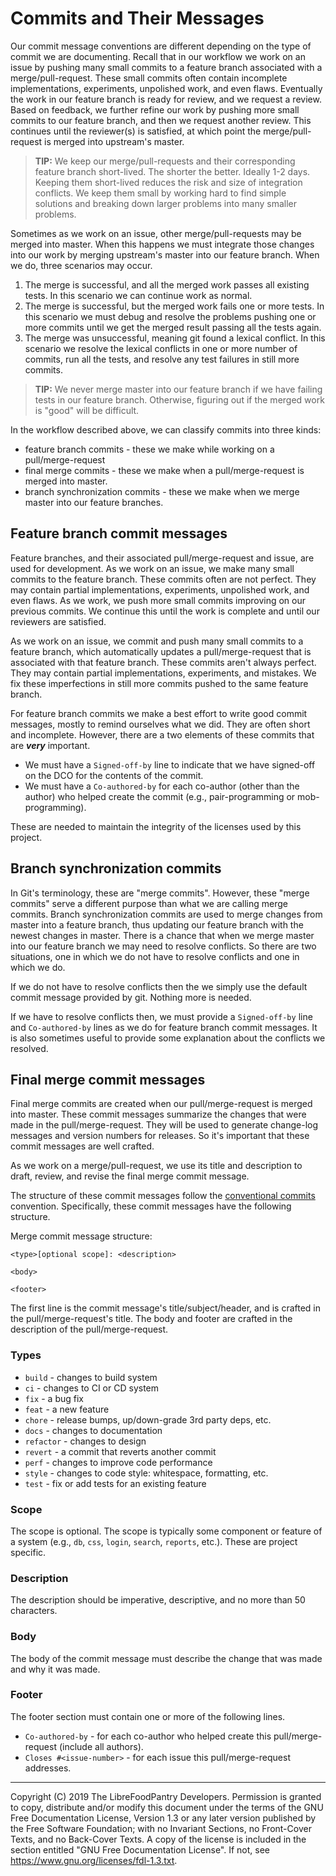 # Commits and Their Messages

Our commit message conventions are different depending on the type of commit
we are documenting. Recall that in our workflow we work on an issue by pushing
many small commits to a feature branch associated with a merge/pull-request.
These small commits often contain incomplete implementations, experiments,
unpolished work, and even flaws. Eventually the work in our feature
branch is ready for review, and we request a review. Based on feedback, we
further refine our work by pushing more small commits to our feature branch,
and then we request another review. This continues until the reviewer(s) is
satisfied, at which point the merge/pull-request is merged into upstream's
master.

> **TIP:** We keep our merge/pull-requests and their corresponding feature
branch short-lived. The shorter the better. Ideally 1-2 days.
Keeping them short-lived reduces the risk and size of integration conflicts.
We keep them small by working hard to find simple solutions and breaking down
larger problems into many smaller problems.

Sometimes as we work on an issue, other
merge/pull-requests may be merged into master. When this happens we must
integrate those changes into our work by merging upstream's master into our
feature branch. When we do, three scenarios may occur.

1. The merge is successful, and
all the merged work passes all existing tests. In this scenario we can
continue work as normal.
2. The merge is successful,
but the merged work fails one or more tests. In this scenario we must debug
and resolve the problems pushing one or more commits until we get the merged
result passing all the tests again.
3. The merge was unsuccessful, meaning git found a lexical conflict.
In this scenario
we resolve the lexical conflicts in one or more number of commits,
run all the tests, and resolve any test failures in still more commits.

> **TIP:** We never merge master into our feature branch if we have failing
tests in our feature branch. Otherwise, figuring out if the merged work
is "good" will be difficult.

In the workflow described above, we can classify commits into three kinds:

* feature branch commits - these we make while working on a pull/merge-request
* final merge commits - these we make when a pull/merge-request is merged into
  master.
* branch synchronization commits - these we make when we merge master into
  our feature branches.


## Feature branch commit messages

Feature branches, and their associated pull/merge-request and issue,
  are used for development.
As we work on an issue, we make many small commits to the feature branch.
These commits often are not perfect. They may contain partial implementations,
experiments, unpolished work, and even flaws. As we work, we push more
small commits improving on our previous commits. We continue this until
the work is complete and until our reviewers are satisfied.

As we work on an issue, we commit and push many small commits to a
feature branch, which automatically updates a pull/merge-request that is
associated with that feature branch.
These commits aren't always perfect.
They may contain partial implementations, experiments, and mistakes.
We fix these imperfections in still more commits pushed to the same feature
branch.

For feature branch commits we make a best effort to write good commit messages,
mostly to remind ourselves what we did. They are often short and incomplete.
However, there are a two elements of these commits that are ***very*** important.

* We must have a `Signed-off-by` line to indicate that we have signed-off
  on the DCO for the contents of the commit.
* We must have a `Co-authored-by` for each co-author (other than the author)
  who helped create the commit (e.g., pair-programming or mob-programming).

These are needed to maintain the integrity of the licenses used by this project.


## Branch synchronization commits

In Git's terminology, these are "merge commits". However, these "merge commits"
serve a different purpose than what we are calling merge commits. Branch
synchronization commits are used to merge changes from master into a feature
branch, thus updating our feature branch with the newest changes in master.
There is a chance that when we merge master into our feature branch we may
need to resolve conflicts. So there are two situations, one in which we
do not have to resolve conflicts and one in which we do.

If we do not have to resolve conflicts then the we simply use the default
commit message provided by git. Nothing more is needed.

If we have to resolve conflicts then, we must provide a `Signed-off-by` line
and `Co-authored-by` lines as we do for feature branch commit messages. It is
also sometimes useful to provide some explanation about the conflicts we
resolved.


## Final merge commit messages

Final merge commits are created when our pull/merge-request is merged into master.
These commit messages summarize the changes that were made in the
  pull/merge-request.
They will be used to generate change-log messages and
  version numbers for releases.
So it's important that these commit messages are well crafted.

As we work on a merge/pull-request,
  we use its title and description to draft, review, and revise
  the final merge commit message.

The structure of these commit messages
  follow the [conventional commits](https://www.conventionalcommits.org/)
  convention.
Specifically, these commit messages have the following
  structure.


Merge commit message structure:

```
<type>[optional scope]: <description>

<body>

<footer>
```

The first line is the commit message's title/subject/header,
  and is crafted in the pull/merge-request's title.
The body and footer are crafted in the description of the pull/merge-request.


### Types

- `build` - changes to build system
- `ci` - changes to CI or CD system
- `fix` - a bug fix
- `feat` - a new feature
- `chore` - release bumps, up/down-grade 3rd party deps, etc.
- `docs` - changes to documentation
- `refactor` - changes to design
- `revert` - a commit that reverts another commit
- `perf` - changes to improve code performance
- `style` - changes to code style: whitespace, formatting, etc.
- `test` - fix or add tests for an existing feature


### Scope

The scope is optional. The scope is typically some component or feature of
  a system (e.g., `db`, `css`, `login`, `search`, `reports`, etc.).
These are project specific.


### Description

The description should be imperative, descriptive,
  and no more than 50 characters.


### Body

The body of the commit message must describe the change that was made
and why it was made.


### Footer

The footer section must contain one or more of the following lines.

* `Co-authored-by` - for each co-author who helped create this
  pull/merge-request (include all authors).
* `Closes #<issue-number>` - for each issue this pull/merge-request addresses.


---
Copyright (C) 2019 The LibreFoodPantry Developers.
Permission is granted to copy, distribute and/or modify this document
under the terms of the GNU Free Documentation License, Version 1.3
or any later version published by the Free Software Foundation;
with no Invariant Sections, no Front-Cover Texts, and no Back-Cover Texts.
A copy of the license is included in the section entitled "GNU
Free Documentation License". If not, see
<https://www.gnu.org/licenses/fdl-1.3.txt>.
